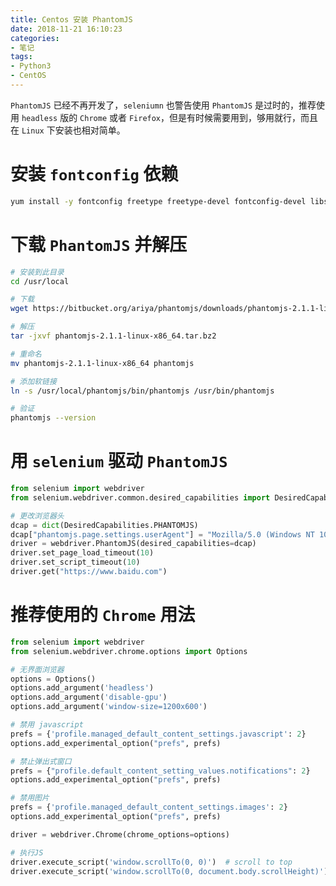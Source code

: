 ```yaml
---
title: Centos 安装 PhantomJS
date: 2018-11-21 16:10:23
categories:
- 笔记
tags:
- Python3
- CentOS
---
```


`PhantomJS` 已经不再开发了，`seleniumn` 也警告使用 `PhantomJS` 是过时的，推荐使用 `headless` 版的 `Chrome` 或者 `Firefox`，但是有时候需要用到，够用就行，而且在 `Linux` 下安装也相对简单。

<!-- more -->

<!-- toc -->

# 安装 `fontconfig` 依赖

```sh
yum install -y fontconfig freetype freetype-devel fontconfig-devel libstdc++
```

# 下载 `PhantomJS` 并解压

```sh
# 安装到此目录
cd /usr/local

# 下载
wget https://bitbucket.org/ariya/phantomjs/downloads/phantomjs-2.1.1-linux-x86_64.tar.bz2

# 解压
tar -jxvf phantomjs-2.1.1-linux-x86_64.tar.bz2

# 重命名
mv phantomjs-2.1.1-linux-x86_64 phantomjs

# 添加软链接
ln -s /usr/local/phantomjs/bin/phantomjs /usr/bin/phantomjs

# 验证
phantomjs --version
```

# 用 `selenium` 驱动 `PhantomJS`

```python
from selenium import webdriver
from selenium.webdriver.common.desired_capabilities import DesiredCapabilities

# 更改浏览器头
dcap = dict(DesiredCapabilities.PHANTOMJS)
dcap["phantomjs.page.settings.userAgent"] = "Mozilla/5.0 (Windows NT 10.0; Win64; x64) AppleWebKit/537.36 (KHTML, like Gecko) Chrome/70.0.3538.102 Safari/537.36"
driver = webdriver.PhantomJS(desired_capabilities=dcap)
driver.set_page_load_timeout(10)
driver.set_script_timeout(10)
driver.get("https://www.baidu.com")
```

# 推荐使用的 `Chrome` 用法

```python
from selenium import webdriver
from selenium.webdriver.chrome.options import Options

# 无界面浏览器
options = Options()
options.add_argument('headless')
options.add_argument('disable-gpu')
options.add_argument('window-size=1200x600')

# 禁用 javascript
prefs = {'profile.managed_default_content_settings.javascript': 2}
options.add_experimental_option("prefs", prefs)

# 禁止弹出式窗口
prefs = {"profile.default_content_setting_values.notifications": 2}
options.add_experimental_option("prefs", prefs)

# 禁用图片
prefs = {'profile.managed_default_content_settings.images': 2}
options.add_experimental_option("prefs", prefs)

driver = webdriver.Chrome(chrome_options=options)

# 执行JS
driver.execute_script('window.scrollTo(0, 0)')  # scroll to top
driver.execute_script('window.scrollTo(0, document.body.scrollHeight)')  # end
```
